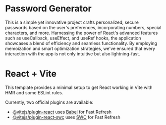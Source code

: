 # Password Generator

 This is a simple yet innovative project crafts personalized, secure passwords based on the user's preferences, incorporating numbers, special characters, and more. Harnessing the power of React's advanced features such as useCallback, useEffect, and useRef hooks, the application showcases a blend of efficiency and seamless functionality. By employing memoization and smart optimization strategies, we've ensured that every interaction with the app is not only intuitive but also lightning-fast. 


# React + Vite

This template provides a minimal setup to get React working in Vite with HMR and some ESLint rules.

Currently, two official plugins are available:

- [@vitejs/plugin-react](https://github.com/vitejs/vite-plugin-react/blob/main/packages/plugin-react/README.md) uses [Babel](https://babeljs.io/) for Fast Refresh
- [@vitejs/plugin-react-swc](https://github.com/vitejs/vite-plugin-react-swc) uses [SWC](https://swc.rs/) for Fast Refresh
